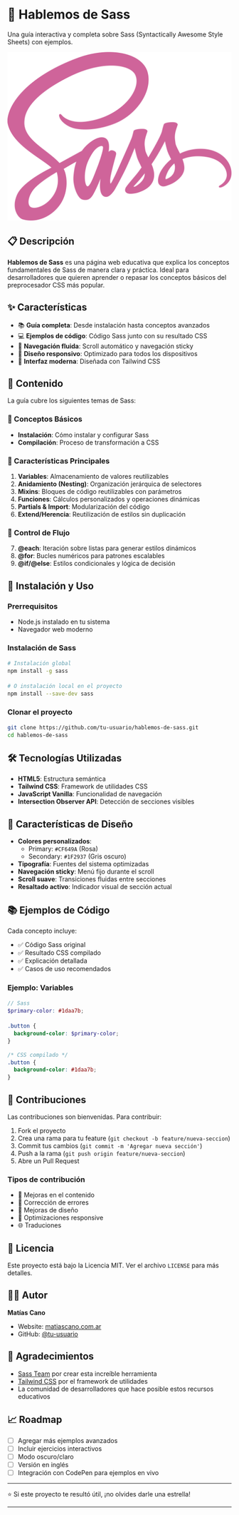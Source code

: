 # 🎨 Hablemos de Sass

Una guía interactiva y completa sobre Sass (Syntactically Awesome Style Sheets) con ejemplos.

![Sass Logo](./assets/img/logoSass.svg)

## 📋 Descripción

**Hablemos de Sass** es una página web educativa que explica los conceptos fundamentales de Sass de manera clara y práctica. Ideal para desarrolladores que quieren aprender o repasar los conceptos básicos del preprocesador CSS más popular.

## ✨ Características

- 📚 **Guía completa**: Desde instalación hasta conceptos avanzados
- 💻 **Ejemplos de código**: Código Sass junto con su resultado CSS
- 🎯 **Navegación fluida**: Scroll automático y navegación sticky
- 📱 **Diseño responsivo**: Optimizado para todos los dispositivos
- 🎨 **Interfaz moderna**: Diseñada con Tailwind CSS

## 📖 Contenido

La guía cubre los siguientes temas de Sass:

### 🔧 Conceptos Básicos
- **Instalación**: Cómo instalar y configurar Sass
- **Compilación**: Proceso de transformación a CSS

### 🎯 Características Principales
1. **Variables**: Almacenamiento de valores reutilizables
2. **Anidamiento (Nesting)**: Organización jerárquica de selectores
3. **Mixins**: Bloques de código reutilizables con parámetros
4. **Funciones**: Cálculos personalizados y operaciones dinámicas
5. **Partials & Import**: Modularización del código
6. **Extend/Herencia**: Reutilización de estilos sin duplicación

### 🔄 Control de Flujo
7. **@each**: Iteración sobre listas para generar estilos dinámicos
8. **@for**: Bucles numéricos para patrones escalables
9. **@if/@else**: Estilos condicionales y lógica de decisión

## 🚀 Instalación y Uso

### Prerrequisitos
- Node.js instalado en tu sistema
- Navegador web moderno

### Instalación de Sass
```bash
# Instalación global
npm install -g sass

# O instalación local en el proyecto
npm install --save-dev sass
```

### Clonar el proyecto
```bash
git clone https://github.com/tu-usuario/hablemos-de-sass.git
cd hablemos-de-sass
```

## 🛠️ Tecnologías Utilizadas

- **HTML5**: Estructura semántica
- **Tailwind CSS**: Framework de utilidades CSS
- **JavaScript Vanilla**: Funcionalidad de navegación
- **Intersection Observer API**: Detección de secciones visibles

## 🎨 Características de Diseño

- **Colores personalizados**: 
  - Primary: `#CF649A` (Rosa)
  - Secondary: `#1F2937` (Gris oscuro)
- **Tipografía**: Fuentes del sistema optimizadas
- **Navegación sticky**: Menú fijo durante el scroll
- **Scroll suave**: Transiciones fluidas entre secciones
- **Resaltado activo**: Indicador visual de sección actual

## 📚 Ejemplos de Código

Cada concepto incluye:
- ✅ Código Sass original
- ✅ Resultado CSS compilado
- ✅ Explicación detallada
- ✅ Casos de uso recomendados

### Ejemplo: Variables
```scss
// Sass
$primary-color: #1daa7b;

.button {
  background-color: $primary-color;
}
```

```css
/* CSS compilado */
.button {
  background-color: #1daa7b;
}
```

## 🤝 Contribuciones

Las contribuciones son bienvenidas. Para contribuir:

1. Fork el proyecto
2. Crea una rama para tu feature (`git checkout -b feature/nueva-seccion`)
3. Commit tus cambios (`git commit -m 'Agregar nueva sección'`)
4. Push a la rama (`git push origin feature/nueva-seccion`)
5. Abre un Pull Request

### Tipos de contribución
- 📝 Mejoras en el contenido
- 🐛 Corrección de errores
- 🎨 Mejoras de diseño
- 📱 Optimizaciones responsive
- 🌐 Traduciones

## 📄 Licencia

Este proyecto está bajo la Licencia MIT. Ver el archivo `LICENSE` para más detalles.

## 👨‍💻 Autor

**Matías Cano**
- Website: [matiascano.com.ar](https://matiascano.com.ar)
- GitHub: [@tu-usuario](https://github.com/tu-usuario)

## 🙏 Agradecimientos

- [Sass Team](https://sass-lang.com/) por crear esta increíble herramienta
- [Tailwind CSS](https://tailwindcss.com/) por el framework de utilidades
- La comunidad de desarrolladores que hace posible estos recursos educativos

## 📈 Roadmap

- [ ] Agregar más ejemplos avanzados
- [ ] Incluir ejercicios interactivos
- [ ] Modo oscuro/claro
- [ ] Versión en inglés
- [ ] Integración con CodePen para ejemplos en vivo

---

⭐ Si este proyecto te resultó útil, ¡no olvides darle una estrella!

---